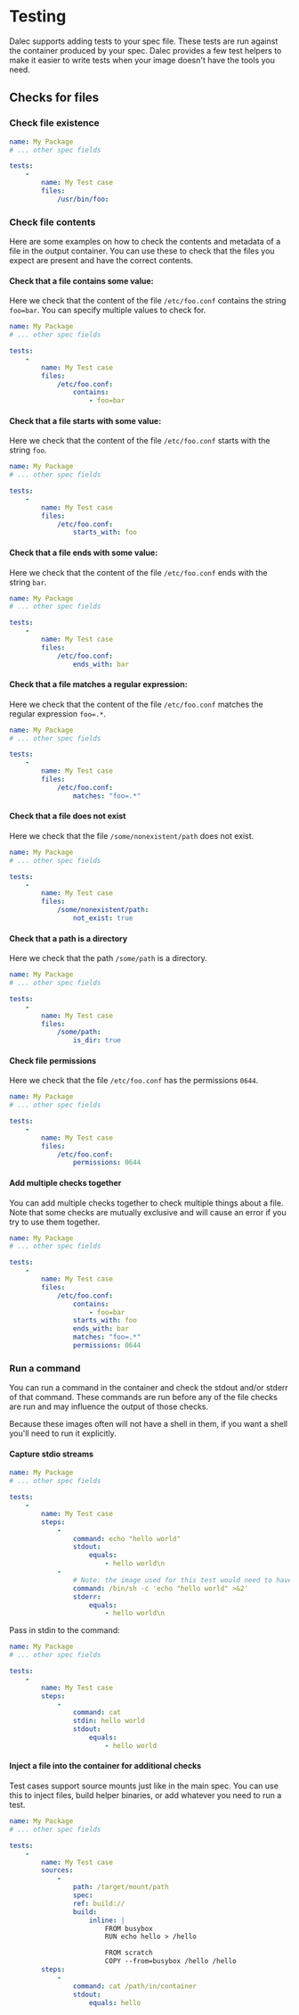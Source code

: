 # Testing

Dalec supports adding tests to your spec file.
These tests are run against the container produced by your spec.
Dalec provides a few test helpers to make it easier to write tests when your image doesn't have the tools you need.

## Checks for files


### Check file existence

```yaml
name: My Package
# ... other spec fields

tests:
    -
        name: My Test case
        files:
            /usr/bin/foo:
```

### Check file contents

Here are some examples on how to check the contents and metadata of a file in the output container.
You can use these to check that the files you expect are present and have the correct contents.


#### Check that a file contains some value:

Here we check that the content of the file `/etc/foo.conf` contains the string `foo=bar`.
You can specify multiple values to check for.

```yaml
name: My Package
# ... other spec fields

tests:
    -
        name: My Test case
        files:
            /etc/foo.conf:
                contains:
                    - foo=bar
```


#### Check that a file starts with some value:

Here we check that the content of the file `/etc/foo.conf` starts with the string `foo`.

```yaml
name: My Package
# ... other spec fields

tests:
    -
        name: My Test case
        files:
            /etc/foo.conf:
                starts_with: foo
```


#### Check that a file ends with some value:

Here we check that the content of the file `/etc/foo.conf` ends with the string `bar`.

```yaml
name: My Package
# ... other spec fields

tests:
    -
        name: My Test case
        files:
            /etc/foo.conf:
                ends_with: bar
```


#### Check that a file matches a regular expression:

Here we check that the content of the file `/etc/foo.conf` matches the regular expression `foo=.*`.

```yaml
name: My Package
# ... other spec fields

tests:
    -
        name: My Test case
        files:
            /etc/foo.conf:
                matches: "foo=.*"
```

#### Check that a file does not exist

Here we check that the file `/some/nonexistent/path` does not exist.

```yaml
name: My Package
# ... other spec fields

tests:
    -
        name: My Test case
        files:
            /some/nonexistent/path:
                not_exist: true
```

#### Check that a path is a directory

Here we check that the path `/some/path` is a directory.

```yaml
name: My Package
# ... other spec fields

tests:
    -
        name: My Test case
        files:
            /some/path:
                is_dir: true
```

#### Check file permissions

Here we check that the file `/etc/foo.conf` has the permissions `0644`.

```yaml
name: My Package
# ... other spec fields

tests:
    -
        name: My Test case
        files:
            /etc/foo.conf:
                permissions: 0644
```

#### Add multiple checks together

You can add multiple checks together to check multiple things about a file.
Note that some checks are mutually exclusive and will cause an error if you try to use them together.

```yaml
name: My Package
# ... other spec fields

tests:
    -
        name: My Test case
        files:
            /etc/foo.conf:
                contains:
                    - foo=bar
                starts_with: foo
                ends_with: bar
                matches: "foo=.*"
                permissions: 0644
```


### Run a command

You can run a command in the container and check the stdout and/or stderr of that command.
These commands are run before any of the file checks are run and may influence the output of those checks.

Because these images often will not have a shell in them, if you want a shell you'll need to run it explicitly.


#### Capture stdio streams

```yaml
name: My Package
# ... other spec fields

tests:
    -
        name: My Test case
        steps:
            -
                command: echo "hello world"
                stdout:
                    equals:
                        - hello world\n
            -
                # Note: the image used for this test would need to have a shell in it for this to work
                command: /bin/sh -c 'echo "hello world" >&2'
                stderr:
                    equals:
                        - hello world\n
```

Pass in stdin to the command:

```yaml
name: My Package
# ... other spec fields

tests:
    -
        name: My Test case
        steps:
            -
                command: cat
                stdin: hello world
                stdout:
                    equals:
                        - hello world
```

#### Inject a file into the container for additional checks

Test cases support source mounts just like in the main spec.
You can use this to inject files, build helper binaries, or add whatever you need to run a test.

```yaml
name: My Package
# ... other spec fields

tests:
    -
        name: My Test case
        sources:
            -
                path: /target/mount/path
                spec:
                ref: build://
                build:
                    inline: |
                        FROM busybox
                        RUN echo hello > /hello

                        FROM scratch
                        COPY --from=busybox /hello /hello
        steps:
            -
                command: cat /path/in/container
                stdout:
                    equals: hello

```
